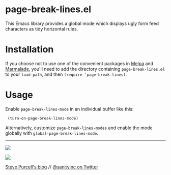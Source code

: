 page-break-lines.el
===================

This Emacs library provides a global mode which displays ugly form feed
characters as tidy horizontal rules.

Installation
=============

If you choose not to use one of the convenient
packages in [Melpa][melpa] and [Marmalade][marmalade], you'll need to
add the directory containing `page-break-lines.el` to your `load-path`, and
then `(require 'page-break-lines)`.

Usage
=====

Enable `page-break-lines-mode` in an individual buffer like this:

     (turn-on-page-break-lines-mode)

Alternatively, customize `page-break-lines-modes` and enable the mode globally with
`global-page-break-lines-mode`.

[marmalade]: http://marmalade-repo.org
[melpa]: http://melpa.milkbox.net

<hr>

[![](http://api.coderwall.com/purcell/endorsecount.png)](http://coderwall.com/purcell)

[![](http://www.linkedin.com/img/webpromo/btn_liprofile_blue_80x15.png)](http://uk.linkedin.com/in/stevepurcell)

[Steve Purcell's blog](http://www.sanityinc.com/) // [@sanityinc on Twitter](https://twitter.com/sanityinc)
